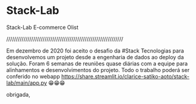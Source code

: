 # Stack-Lab
Stack-Lab E-commerce Olist

/////////////////////////////////////////////////////////////

Em dezembro de 2020 foi aceito o desafio da #Stack Tecnologias para desenvolvemos um projeto desde a engenharia de dados ao deploy da solução.
Foram 6 semanas de reuniões quase diárias com a equipe para alinhamentos e desenvolvimentos do projeto.
Todo o trabalho poderá ser conferido no webapp https://share.streamlit.io/clarice-satiko-aoto/stack-lab/main/app.py 😁😁😁

obrigada,
